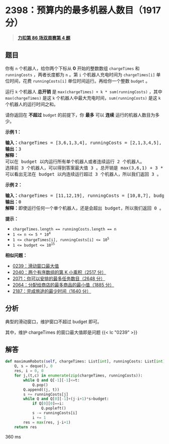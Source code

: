 # 2398：预算内的最多机器人数目（1917 分）


> <u>**[力扣第 86 场双周赛第 4 题](https://leetcode.cn/problems/maximum-number-of-robots-within-budget/)**</u>

## 题目

<p>你有 <code>n</code> 个机器人，给你两个下标从 <strong>0</strong> 开始的整数数组 <code>chargeTimes</code> 和 <code>runningCosts</code> ，两者长度都为 <code>n</code> 。第 <code>i</code> 个机器人充电时间为 <code>chargeTimes[i]</code> 单位时间，花费 <code>runningCosts[i]</code> 单位时间运行。再给你一个整数 <code>budget</code> 。</p>

<p>运行 <code>k</code> 个机器人 <strong>总开销</strong> 是 <code>max(chargeTimes) + k * sum(runningCosts)</code> ，其中 <code>max(chargeTimes)</code> 是这 <code>k</code> 个机器人中最大充电时间，<code>sum(runningCosts)</code> 是这 <code>k</code> 个机器人的运行时间之和。</p>

<p>请你返回在 <strong>不超过</strong> <code>budget</code> 的前提下，你 <strong>最多</strong> 可以 <strong>连续</strong> 运行的机器人数目为多少。</p>



<p><strong>示例 1：</strong></p>

<pre>
<b>输入：</b>chargeTimes = [3,6,1,3,4], runningCosts = [2,1,3,4,5], budget = 25
<b>输出：</b>3
<b>解释：</b>
可以在 budget 以内运行所有单个机器人或者连续运行 2 个机器人。
选择前 3 个机器人，可以得到答案最大值 3 。总开销是 max(3,6,1) + 3 * sum(2,1,3) = 6 + 3 * 6 = 24 ，小于 25 。
可以看出无法在 budget 以内连续运行超过 3 个机器人，所以我们返回 3 。
</pre>

<p><strong>示例 2：</strong></p>

<pre>
<b>输入：</b>chargeTimes = [11,12,19], runningCosts = [10,8,7], budget = 19
<b>输出：</b>0
<b>解释：</b>即使运行任何一个单个机器人，还是会超出 budget，所以我们返回 0 。
</pre>



<p><strong>提示：</strong></p>

<ul>
<li><code>chargeTimes.length == runningCosts.length == n</code></li>
<li><code>1 &lt;= n &lt;= 5 * 10<sup>4</sup></code></li>
<li><code>1 &lt;= chargeTimes[i], runningCosts[i] &lt;= 10<sup>5</sup></code></li>
<li><code>1 &lt;= budget &lt;= 10<sup>15</sup></code></li>
</ul>


**相似问题：**
- [0239：滑动窗口最大值](/leetcode/0239)
- [2040：两个有序数组的第 K 小乘积（2517 分）](/leetcode/2040)
- [2071：你可以安排的最多任务数目（2648 分）](/leetcode/2071)
- [2064：分配给商店的最多商品的最小值（1885 分）](/leetcode/2064)
- [2187：完成旅途的最少时间（1640 分）](/leetcode/2187)


## 分析

典型的滑动窗口，维护窗口不超过 budget 即可。

其中，维护 chargeTimes  的窗口最大值即是问题 {{< lc "0239" >}}

## 解答


```python
def maximumRobots(self, chargeTimes: List[int], runningCosts: List[int], budget: int) -> int:
	Q, s = deque(), 0
	res, i = 0, 0
	for j,(t,c) in enumerate(zip(chargeTimes, runningCosts)):
		while Q and Q[-1][-1]<=t:
			Q.pop()
		Q.append((j, t))
		s += runningCosts[j]
		while Q and Q[0][-1]+(j-i+1)*s>budget:
			if Q[0][0]==i:
				Q.popleft()
			s -= runningCosts[i]
			i += 1
		res = max(res, j-i+1)
	return res
```
360 ms
